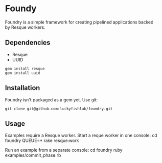 Foundy
======================

Foundry is a simple framework for creating pipelined applications backed by Resque workers.


## Dependencies

* Resque
* UUID

```
gem install resque
gem install uuid
```

## Installation
Foundry isn't packaged as a gem yet. Use git:
```
git clone git@github.com:luckyfishlab/foundry.git
```

## Usage
Examples require a Resque worker. Start a reque worker in one console:
    cd foundry
    QUEUE=* rake resque:work

Run an example from a separate console:
    cd foundry
    ruby examples/commit_phase.rb




